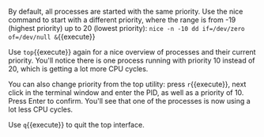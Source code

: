 By default, all processes are started with the same priority. Use the nice command to start with a different priority, where the range is from -19 (highest priority) up to 20 (lowest priority): `nice -n -10 dd if=/dev/zero of=/dev/null &`{{execute}}

Use `top`{{execute}} again for a nice overview of processes and their current priority. You'll notice there is one process running with priority 10 instead of 20, which is getting a lot more CPU cycles. 

You can also change priority from the top utility: press `r`{{execute}}, next click in the terminal window and enter the PID, as well as a priority of 10. Press Enter to confirm. You'll see that one of the processes is now using a lot less CPU cycles. 

Use `q`{{execute}} to quit the top interface. 
